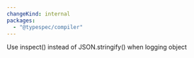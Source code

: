 ```yaml
---
changeKind: internal
packages:
  - "@typespec/compiler"
---
```


Use inspect() instead of JSON.stringify() when logging object

